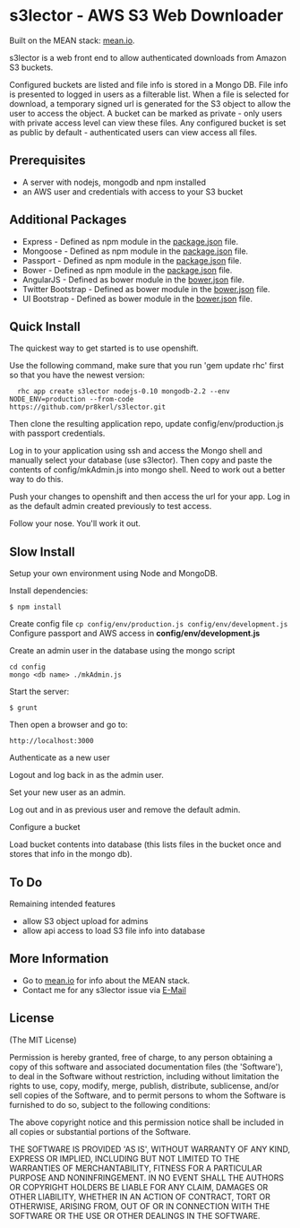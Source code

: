 # s3lector - AWS S3 Web Downloader

Built on the MEAN stack: [mean.io](http://mean.io).


s3lector is a web front end to allow authenticated downloads from Amazon S3 buckets.


Configured buckets are listed and file info is stored in a Mongo DB. 
File info is presented to logged in users as a filterable list. 
When a file is selected for download, a temporary signed url is generated for the S3 object to allow the user to access the object.
A bucket can be marked as private - only users with private access level can view these files.
Any configured bucket is set as public by default - authenticated users can view access all files.


## Prerequisites
* A server with nodejs, mongodb and npm installed
* an AWS user and credentials with access to your S3 bucket

## Additional Packages
* Express - Defined as npm module in the [package.json](package.json) file.
* Mongoose - Defined as npm module in the [package.json](package.json) file.
* Passport - Defined as npm module in the [package.json](package.json) file.
* Bower - Defined as npm module in the [package.json](package.json) file.
* AngularJS - Defined as bower module in the [bower.json](bower.json) file.
* Twitter Bootstrap - Defined as bower module in the [bower.json](bower.json) file.
* UI Bootstrap - Defined as bower module in the [bower.json](bower.json) file.

## Quick Install
  The quickest way to get started is to use openshift.

  Use the following command, make sure that you run 'gem update rhc' first so that you have the newest version:

	  rhc app create s3lector nodejs-0.10 mongodb-2.2 --env NODE_ENV=production --from-code https://github.com/pr8kerl/s3lector.git

  Then clone the resulting application repo, update config/env/production.js with passport credentials.

  Log in to your application using ssh and access the Mongo shell and manually select your database (use s3lector).
  Then copy and paste the contents of config/mkAdmin.js into mongo shell. Need to work out a better way to do this.

  Push your changes to openshift and then access the url for your app. Log in as the default admin created previously to test access.

  Follow your nose. You'll work it out.


## Slow Install
  Setup your own environment using Node and MongoDB.

  Install dependencies:

    $ npm install

  Create config file
  ```cp config/env/production.js config/env/development.js```
  Configure passport and AWS access in **config/env/development.js**

  Create an admin user in the database using the mongo script

    cd config
    mongo <db name> ./mkAdmin.js

  Start the server:

    $ grunt
    
  Then open a browser and go to:

    http://localhost:3000

  Authenticate as a new user

  Logout and log back in as the admin user.

  Set your new user as an admin.

  Log out and in as previous user and remove the default admin.

  Configure a bucket 

  Load bucket contents into database (this lists files in the bucket once and stores that info in the mongo db).


## To Do

Remaining intended features
* allow S3 object upload for admins
* allow api access to load S3 file info into database

## More Information
  * Go to [mean.io](http://mean.io) for info about the MEAN stack.
  * Contact me for any s3lector issue via [E-Mail](mailto:goodbloke@gmail.com)

## License
(The MIT License)

Permission is hereby granted, free of charge, to any person obtaining
a copy of this software and associated documentation files (the
'Software'), to deal in the Software without restriction, including
without limitation the rights to use, copy, modify, merge, publish,
distribute, sublicense, and/or sell copies of the Software, and to
permit persons to whom the Software is furnished to do so, subject to
the following conditions:

The above copyright notice and this permission notice shall be
included in all copies or substantial portions of the Software.

THE SOFTWARE IS PROVIDED 'AS IS', WITHOUT WARRANTY OF ANY KIND,
EXPRESS OR IMPLIED, INCLUDING BUT NOT LIMITED TO THE WARRANTIES OF
MERCHANTABILITY, FITNESS FOR A PARTICULAR PURPOSE AND NONINFRINGEMENT.
IN NO EVENT SHALL THE AUTHORS OR COPYRIGHT HOLDERS BE LIABLE FOR ANY
CLAIM, DAMAGES OR OTHER LIABILITY, WHETHER IN AN ACTION OF CONTRACT,
TORT OR OTHERWISE, ARISING FROM, OUT OF OR IN CONNECTION WITH THE
SOFTWARE OR THE USE OR OTHER DEALINGS IN THE SOFTWARE.
